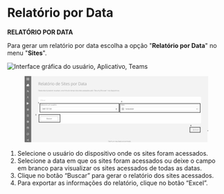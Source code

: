 # Relatório por Data

**RELATÓRIO POR DATA**

Para gerar um relatório por data escolha a opção "**Relatório por Data**" no menu "**Sites**".

![Interface gráfica do usuário, Aplicativo, Teams
](<../../.gitbook/assets/0 (4).png>)

<figure><img src="../../.gitbook/assets/image (11).png" alt=""><figcaption></figcaption></figure>

1. Selecione o usuário do dispositivo onde os sites foram acessados.
2. Selecione a data em que os sites foram acessados ou deixe o campo em branco para visualizar os sites acessados de todas as datas.
3. Clique no botão “Buscar” para gerar o relatório dos sites acessados.
4. Para exportar as informações do relatório, clique no botão “Excel”.
